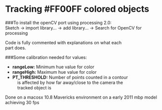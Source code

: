 Tracking #FF00FF colored objects
================================
###To install the openCV port using processing 2.0:  
	Sketch -> import library... -> add library... -> Search for OpenCV for processing

Code is fully commented with explanations on what each  
part does.

###Some calibration needed for values:  
- **rangeLow:** Minimum hue value for color  
- **rangeHigh:** Maximum hue value for color
- **PT\_THRESHOLD:** Number of points counted in a contour  
&nbsp;&nbsp;&nbsp;&nbsp;is affected by how far away/close to the camera the  
&nbsp;&nbsp;&nbsp;&nbsp;tracked object is
  
Done on a macosx 10.8 Mavericks environment on a early 2011 mbp model  
achieving 30 fps
